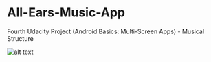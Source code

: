 # All-Ears-Music-App
Fourth Udacity Project (Android Basics: Multi-Screen Apps) - Musical Structure

![alt text](https://user-images.githubusercontent.com/36802522/53209404-38eca700-35ef-11e9-9fc9-94194ec7fa36.png)
